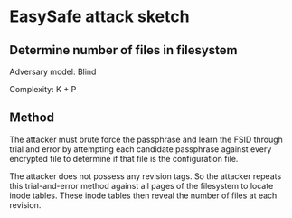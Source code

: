 # EasySafe attack sketch
## Determine number of files in filesystem

Adversary model: Blind

Complexity: K + P

## Method
The attacker must brute force the passphrase and learn the FSID through trial and error by attempting each candidate passphrase against every encrypted file to determine if that file is the configuration file.

The attacker does not possess any revision tags. So the attacker repeats this trial-and-error method against all pages of the filesystem to locate inode tables. These inode tables then reveal the number of files at each revision.